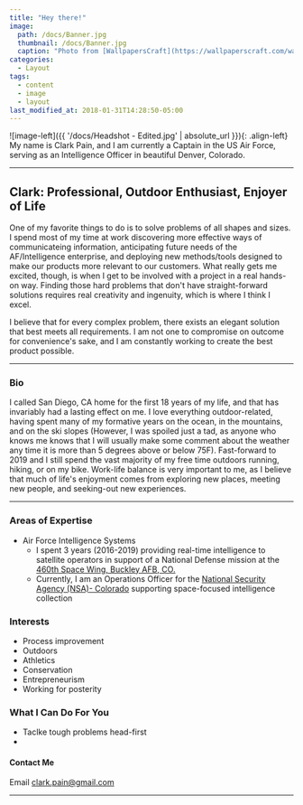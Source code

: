 ```yaml
---
title: "Hey there!"
image: 
  path: /docs/Banner.jpg
  thumbnail: /docs/Banner.jpg
  caption: "Photo from [WallpapersCraft](https://wallpaperscraft.com/wallpaper/trail_trees_grass_90962)"
categories:
  - Layout
tags:
  - content
  - image
  - layout
last_modified_at: 2018-01-31T14:28:50-05:00
---
```


![image-left]({{ '/docs/Headshot - Edited.jpg' | absolute_url }}){: .align-left} My name is Clark Pain, and I am currently a Captain in the US Air Force, serving as an Intelligence Officer in beautiful Denver, Colorado. 

---

## Clark: Professional, Outdoor Enthusiast, Enjoyer of Life

One of my favorite things to do is to solve problems of all shapes and sizes. I spend most of my time at work discovering more effective ways of communicateing information, anticipating future needs of the AF/Intelligence enterprise, and deploying new methods/tools designed to make our products more relevant to our customers. What really gets me excited, though, is when I get to be involved with a project in a real hands-on way. Finding those hard problems that don't have straight-forward solutions requires real creativity and ingenuity, which is where I think I excel. 

I believe that for every complex problem, there exists an elegant solution that best meets all requirements. I am not one to compromise on outcome for convenience's sake, and I am constantly working to create the best product possible. 

---

### Bio
I called San Diego, CA home for the first 18 years of my life, and that has invariably had a lasting effect on me. I love everything outdoor-related, having spent many of my formative years on the ocean, in the mountains, and on the ski slopes (However, I was spoiled just a tad, as anyone who knows me knows that I will usually make some comment about the weather any time it is more than 5 degrees above or below 75F). Fast-forward to 2019 and I still spend the vast majority of my free time outdoors running, hiking, or on my bike. Work-life balance is very important to me, as I believe that much of life's enjoyment comes from exploring new places, meeting new people, and seeking-out new experiences. 

---
  

### Areas of Expertise
- Air Force Intelligence Systems
  - I spent 3 years (2016-2019) providing real-time intelligence to satellite operators in support of a National Defense mission at the [460th Space Wing, Buckley AFB, CO.](https://www.buckley.af.mil/Units/460th-Space-Wing/)
  - Currently, I am an Operations Officer for the [National Security Agency (NSA)- Colorado](https://www.nsa.gov/about/cryptologic-centers/colorado/) supporting space-focused intelligence collection




### Interests

  - Process improvement
  - Outdoors 
  - Athletics
  - Conservation
  - Entrepreneurism 
  - Working for posterity 

### What I Can Do For You

  - Taclke tough problems head-first 
  - 

#### Contact Me 
Email <clark.pain@gmail.com>

---
